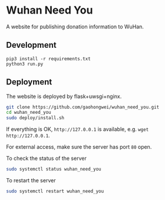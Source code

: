 # Wuhan Need You

A website for publishing donation information to WuHan.

## Development

```
pip3 install -r requirements.txt
python3 run.py
```

## Deployment

The website is deployed by flask+uwsgi+nginx.

```bash
git clone https://github.com/gaohongwei/wuhan_need_you.git
cd wuhan_need_you
sudo deploy/install.sh
```

If everything is OK, `http://127.0.0.1` is available, e.g. `wget http://127.0.0.1`.

For external access, make sure the server has port `80` open.

To check the status of the server
```bash
sudo systemctl status wuhan_need_you
```

To restart the server
```bash
sudo systemctl restart wuhan_need_you
```
